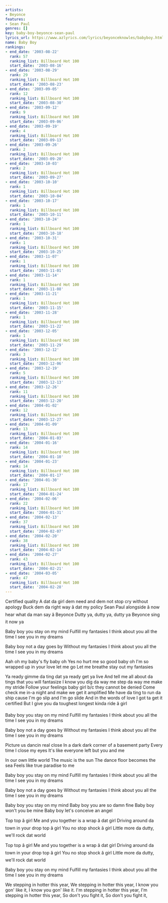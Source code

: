 ```yaml
---
artists:
- Beyonce
features:
- Sean Paul
genres: []
key: baby-boy-beyonce-sean-paul
lyrics_url: https://www.azlyrics.com/lyrics/beyonceknowles/babyboy.html
name: Baby Boy
rankings:
- end_date: '2003-08-22'
  rank: 57
  ranking_list: Billboard Hot 100
  start_date: '2003-08-16'
- end_date: '2003-08-29'
  rank: 29
  ranking_list: Billboard Hot 100
  start_date: '2003-08-23'
- end_date: '2003-09-05'
  rank: 12
  ranking_list: Billboard Hot 100
  start_date: '2003-08-30'
- end_date: '2003-09-12'
  rank: 9
  ranking_list: Billboard Hot 100
  start_date: '2003-09-06'
- end_date: '2003-09-19'
  rank: 4
  ranking_list: Billboard Hot 100
  start_date: '2003-09-13'
- end_date: '2003-09-26'
  rank: 2
  ranking_list: Billboard Hot 100
  start_date: '2003-09-20'
- end_date: '2003-10-03'
  rank: 2
  ranking_list: Billboard Hot 100
  start_date: '2003-09-27'
- end_date: '2003-10-10'
  rank: 1
  ranking_list: Billboard Hot 100
  start_date: '2003-10-04'
- end_date: '2003-10-17'
  rank: 1
  ranking_list: Billboard Hot 100
  start_date: '2003-10-11'
- end_date: '2003-10-24'
  rank: 1
  ranking_list: Billboard Hot 100
  start_date: '2003-10-18'
- end_date: '2003-10-31'
  rank: 1
  ranking_list: Billboard Hot 100
  start_date: '2003-10-25'
- end_date: '2003-11-07'
  rank: 1
  ranking_list: Billboard Hot 100
  start_date: '2003-11-01'
- end_date: '2003-11-14'
  rank: 1
  ranking_list: Billboard Hot 100
  start_date: '2003-11-08'
- end_date: '2003-11-21'
  rank: 1
  ranking_list: Billboard Hot 100
  start_date: '2003-11-15'
- end_date: '2003-11-28'
  rank: 1
  ranking_list: Billboard Hot 100
  start_date: '2003-11-22'
- end_date: '2003-12-05'
  rank: 1
  ranking_list: Billboard Hot 100
  start_date: '2003-11-29'
- end_date: '2003-12-12'
  rank: 3
  ranking_list: Billboard Hot 100
  start_date: '2003-12-06'
- end_date: '2003-12-19'
  rank: 5
  ranking_list: Billboard Hot 100
  start_date: '2003-12-13'
- end_date: '2003-12-26'
  rank: 11
  ranking_list: Billboard Hot 100
  start_date: '2003-12-20'
- end_date: '2004-01-02'
  rank: 12
  ranking_list: Billboard Hot 100
  start_date: '2003-12-27'
- end_date: '2004-01-09'
  rank: 13
  ranking_list: Billboard Hot 100
  start_date: '2004-01-03'
- end_date: '2004-01-16'
  rank: 14
  ranking_list: Billboard Hot 100
  start_date: '2004-01-10'
- end_date: '2004-01-23'
  rank: 14
  ranking_list: Billboard Hot 100
  start_date: '2004-01-17'
- end_date: '2004-01-30'
  rank: 17
  ranking_list: Billboard Hot 100
  start_date: '2004-01-24'
- end_date: '2004-02-06'
  rank: 22
  ranking_list: Billboard Hot 100
  start_date: '2004-01-31'
- end_date: '2004-02-13'
  rank: 37
  ranking_list: Billboard Hot 100
  start_date: '2004-02-07'
- end_date: '2004-02-20'
  rank: 38
  ranking_list: Billboard Hot 100
  start_date: '2004-02-14'
- end_date: '2004-02-27'
  rank: 43
  ranking_list: Billboard Hot 100
  start_date: '2004-02-21'
- end_date: '2004-03-05'
  rank: 47
  ranking_list: Billboard Hot 100
  start_date: '2004-02-28'
---
```


Certified quality
A dat da girl dem need and dem not stop cry without apology
Buck dem da right way â dat my policy
Sean Paul alongside â now hear what da man say â Beyonce
Dutty ya, dutty ya, dutty ya
Beyonce sing it now ya

Baby boy you stay on my mind
Fulfill my fantasies
I think about you all the time
I see you in my dreams

Baby boy not a day goes by
Without my fantasies
I think about you all the time
I see you in my dreams

Aah oh my baby's fly baby oh
Yes no hurt me so good baby oh
I'm so wrapped up in your love let me go
Let me breathe stay out my fantasies

Ya ready gimme da ting dat ya ready get ya live
And tell me all about da tings that you will fantasize
I know you dig da way me step da way me make my stride
Follow your feelings baby girl b/c they cannot be denied
Come check me in-a night and make we get it amplified
Me have da ting to run da ship cause I'm go slip and I'm go slide
And in the words of love I got ta get it certified
But I give you da toughest longest kinda ride â girl

Baby boy you stay on my mind
Fulfill my fantasies
I think about you all the time
I see you in my dreams

Baby boy not a day goes by
Without my fantasies
I think about you all the time
I see you in my dreams

Picture us dancin real close
In a dark dark corner of a basement party
Every time I close my eyes
It's like everyone left but you and me

In our own little world
The music is the sun
The dance floor becomes the sea
Feels like true paradise to me

Baby boy you stay on my mind
Fulfill my fantasies
I think about you all the time
I see you in my dreams

Baby boy not a day goes by
Without my fantasies
I think about you all the time
I see you in my dreams

Baby boy you stay on my mind
Baby boy you are so damn fine
Baby boy won't you be mine
Baby boy let's conceive an angel

Top top â girl
Me and you together is a wrap â dat girl
Driving around da town in your drop top â girl
You no stop shock â girl
Little more da dutty, we'll rock dat world

Top top â girl
Me and you together is a wrap â dat girl
Driving around da town in your drop top â girl
You no stop shock â girl
Little more da dutty, we'll rock dat world

Baby boy you stay on my mind
Fulfill my fantasies
I think about you all the time
I see you in my dreams

We stepping in hotter this year,
We stepping in hotter this year,
I know you gon' like it,
I know you gon' like it.
I'm stepping in hotter this year,
I'm stepping in hotter this year,
So don't you fight it,
So don't you fight it,





